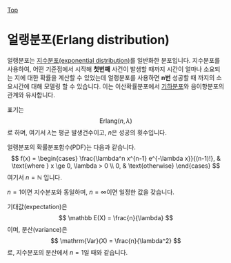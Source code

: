 [Top](index.md)

# 얼랭분포(Erlang distribution)

얼랭분포는 [지수분포(exponential distribution)](exponential_distribution.md)를 일반화한 분포입니다. 지수분포를 사용하여, 어떤 기준점에서 시작해 **첫번째** 사건이 발생할 때까지 시간이 얼마나 소요되는 지에 대한 확률을 계산할 수 있었는데 얼랭분포를 사용하면 **n번** 성공할 때 까지의 소요시간에 대해 모델링 할 수 있습니다. 이는 이산확률분포에서 [기하분포](geometric_distributon.md)와 음이항분포의 관계와 유사합니다.

표기는
$$
\mathrm{Erlang}(n, \lambda)
$$
로 하며, 여기서 $\lambda$는 평균 발생건수이고, $n$은 성공의 횟수입니다.

얼랭분포의 확률분포함수(PDF)는 다음과 같습니다.
$$
f(x) = \begin{cases}
\frac{\lambda^n x^{n-1} e^{-\lambda x}}{(n-1)!}, & \text{where } x \ge 0, \lambda > 0 \\
0, & \text{otherwise}
\end{cases}
$$
여기서 $n = \mathbb N$ 입니다.

$n = 1$이면 지수분포와 동일하며, $n=\infty$이면 일정한 값을 갖습니다.

기대값(expectation)은
$$
\mathbb E(X) = \frac{n}{\lambda}
$$
이며, 분산(variance)은
$$
\mathrm{Var}(X) = \frac{n}{\lambda^2}
$$
로, 지수분포의 분산에서 $n=1$일 때와 같습니다.

